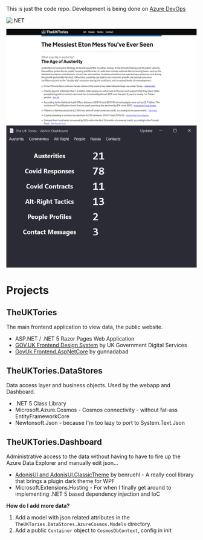 This is just the code repo. Development is being done on [Azure DevOps](https://dev.azure.com/jordansrowles/TheUKTories)

![.NET](https://github.com/jordansrowles/theuktories/workflows/.NET/badge.svg)

![alt text](docs/img/Site.png "Main Window")
![alt text](docs/img/MainWindow.png "Main Window")

# Projects
## TheUKTories
The main frontend application to view data, the public website.
- ASP.NET / .NET 5 Razor Pages Web Application
- [GOV.UK Frontend Design System](https://design-system.service.gov.uk/) by UK Government Digital Services
- [GovUk.Frontend.AspNetCore](https://github.com/gunndabad/govuk-frontend-aspnetcore) by gunnadabad
## TheUKTories.DataStores
Data access layer and business objects. Used by the webapp and Dashboard.
- .NET 5 Class Library
- Microsoft.Azure.Cosmos - Cosmos connectivity - without fat-ass EntityFrameworkCore
- Newtonsoft.Json - because I'm too lazy to port to System.Text.Json
## TheUKTories.Dashboard
Administrative access to the data without having to have to fire up the Azure Data Explorer and manually edit json...
- [AdonisUI and AdonisUI.ClassicTheme](https://github.com/benruehl/adonis-ui) by benruehl - A really cool library that brings a plugin dark theme for WPF
- Microsoft.Extensions.Hosting - For when I finally get around to implementing .NET 5 based dependency injection and IoC

__How do I add more data?__
1) Add a model with json related attributes in the `TheUKTories.DataStores.AzureCosmos.Models` directory.
2) Add a public `Container` object to `CosmosDbContext`, config in init
